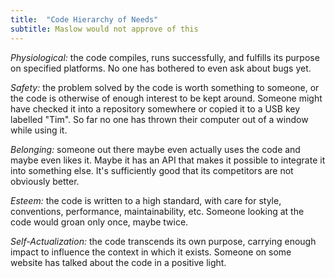 ```yaml
---
title:	"Code Hierarchy of Needs"
subtitle: Maslow would not approve of this
---
```


*Physiological:* the code compiles, runs successfully, and fulfills its purpose on specified platforms. No one has bothered to even ask about bugs yet.

*Safety:* the problem solved by the code is worth something to someone, or the code is otherwise of enough interest to be kept around. Someone might have checked it into a repository somewhere or copied it to a USB key labelled "Tim". So far no one has thrown their computer out of a window while using it.

*Belonging:* someone out there maybe even actually uses the code and maybe even likes it. Maybe it has an API that makes it possible to integrate it into something else. It's sufficiently good that its competitors are not obviously better.

*Esteem:* the code is written to a high standard, with care for style, conventions, performance, maintainability, etc. Someone looking at the code would groan only once, maybe twice.

*Self-Actualization:* the code transcends its own purpose, carrying enough impact to influence the context in which it exists. Someone on some website has talked about the code in a positive light.
